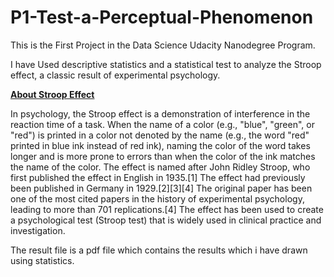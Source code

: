 # P1-Test-a-Perceptual-Phenomenon
This is the First Project in the Data Science Udacity Nanodegree Program.

I have Used descriptive statistics and a statistical test to analyze the Stroop effect, a classic result of experimental psychology.

<u><B>About Stroop Effect</B></u><P>
In psychology, the Stroop effect is a demonstration of interference in the reaction time of a task. When the name of a color (e.g., "blue", "green", or "red") is printed in a color not denoted by the name (e.g., the word "red" printed in blue ink instead of red ink), naming the color of the word takes longer and is more prone to errors than when the color of the ink matches the name of the color. The effect is named after John Ridley Stroop, who first published the effect in English in 1935.[1] The effect had previously been published in Germany in 1929.[2][3][4] The original paper has been one of the most cited papers in the history of experimental psychology, leading to more than 701 replications.[4] The effect has been used to create a psychological test (Stroop test) that is widely used in clinical practice and investigation.</p>

The result file is a pdf file which contains the results which i have drawn using statistics.
